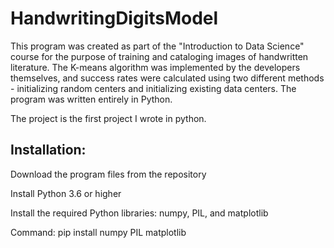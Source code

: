 # HandwritingDigitsModel

This program was created as part of the "Introduction to Data Science" course for the purpose of training and cataloging images of handwritten literature. The K-means algorithm was implemented by the developers themselves, and success rates were calculated using two different methods - initializing random centers and initializing existing data centers. The program was written entirely in Python.

The project is the first project I wrote in python.

## Installation:

Download the program files from the repository

Install Python 3.6 or higher

Install the required Python libraries: numpy, PIL, and matplotlib

Command: pip install numpy PIL matplotlib

